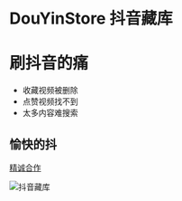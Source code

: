# DouYinStore 抖音藏库

刷抖音的痛
===
* 收藏视频被删除
* 点赞视频找不到
* 太多内容难搜索

愉快的抖
---

[精诚合作](mailto:ccnp_server@qq.com?subject='DouYinStore-github')

![抖音藏库](https://mmbiz.qpic.cn/mmbiz_png/994GxIKA6USnp8TibBcUgr7bZxQUOX4E11OpvHxic8YSnuGn2WFhF6I5U2Zcic0yibUoZPORib2X1COpDulL8dUDmrg/640?wx_fmt=png&tp=webp&wxfrom=5&wx_lazy=1&wx_co=1)


